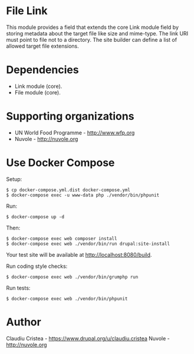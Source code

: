 # File Link

This module provides a field that extends the core Link module field by storing metadata about the target file like size
and mime-type. The link URI must point to file not to a directory. The site builder can define a list of allowed target
file extensions.

# Dependencies

- Link module (core).
- File module (core).

# Supporting organizations

- UN World Food Programme - http://www.wfp.org
- Nuvole - http://nuvole.org

# Use Docker Compose

Setup:

```
$ cp docker-compose.yml.dist docker-compose.yml
$ docker-compose exec -u www-data php ./vendor/bin/phpunit
```

Run:

```
$ docker-compose up -d
```

Then:

```
$ docker-compose exec web composer install
$ docker-compose exec web ./vendor/bin/run drupal:site-install
```

Your test site will be available at [http://localhost:8080/build](http://localhost:8080/build).

Run coding style checks:

```
$ docker-compose exec web ./vendor/bin/grumphp run
```

Run tests:

```
$ docker-compose exec web ./vendor/bin/phpunit
```

# Author

Claudiu Cristea - https://www.drupal.org/u/claudiu.cristea
Nuvole - http://nuvole.org
